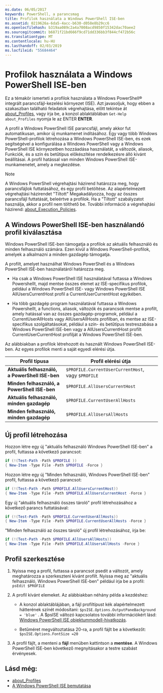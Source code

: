 ```yaml
---
ms.date: 06/05/2017
keywords: PowerShell, a parancsmag
title: Profilok használata a Windows PowerShell ISE-ben
ms.assetid: 0219626a-6da5-4acc-b630-d058e8b29cc6
ms.openlocfilehash: b319aa089c2a4a7008acd9850f15342dac70aee2
ms.sourcegitcommit: b6871f21bd666f9cd71dd336bb3f844cf472b56c
ms.translationtype: MT
ms.contentlocale: hu-HU
ms.lasthandoff: 02/03/2019
ms.locfileid: "55684464"
---
```

# <a name="how-to-use-profiles-in-windows-powershell-ise"></a>Profilok használata a Windows PowerShell ISE-ben

Ez a témakör ismerteti a profilok használata a Windows PowerShell® integrált parancsfájl-kezelési környezet (ISE). Azt javasoljuk, hogy ebben a szakaszban található feladatok végrehajtása, előtt tekintse át [about_Profiles](/powershell/module/microsoft.powershell.core/about/about_profiles), vagy írja be, a konzol ablaktáblában `Get-Help about_Profiles` nyomja le az ENTER **ENTER**.

A profil a Windows PowerShell ISE parancsfájl, amely akkor fut automatikusan, amikor új munkamenet indításához.  Egy vagy több Windows PowerShell-profilok létrehozása a Windows PowerShell ISE-ben, és ezek segítségével a konfigurálása a Windows PowerShell vagy a Windows PowerShell ISE környezetben hozzáadása használatát, a változók, aliasok, Funkciók, és a szín és betűtípus előkészítése rendelkezésre álló kívánt beállításai. A profil hatással van minden Windows PowerShell ISE-munkamenetet, amely a megkezdése.

> [!NOTE]
> A Windows PowerShell végrehajtási házirend határozza meg, hogy parancsfájlok futtatásához, és egy profil betöltése. Az alapértelmezett végrehajtási házirendet "Tiltott" Megakadályozza, hogy az összes parancsfájl futtatását, beleértve a profilok. Ha a "Tiltott" szabályzatot használja, akkor a profil nem tölthető be. További információ a végrehajtási házirend: [about_Execution_Policies](/powershell/module/microsoft.powershell.core/about/about_execution_policies).

## <a name="selecting-a-profile-to-use-in-the-windows-powershell-ise"></a>A Windows PowerShell ISE-ben használandó profil kiválasztása

Windows PowerShell ISE-ben támogatja a profilok az aktuális felhasználó és minden felhasználó számára. Ezen kívül a Windows PowerShell-profilok, amelyek a alkalmazni a minden gazdagép támogatja.

A profilt, amelyet használhat Windows PowerShell és a Windows PowerShell ISE-ben használatáról határozza meg.

- Ha csak a Windows PowerShell ISE használatával futtassa a Windows Powershellt, majd mentse összes elemet az ISE-specifikus profilok, például a Windows PowerShell ISE- vagy Windows PowerShell ISE AllUsersCurrentHost profil a CurrentUserCurrentHost egyikében.

- Ha több gazdagép program használatával futtassa a Windows Powershellt, a functions, aliasok, változók és parancsok mentse a profilt, amely hatással van az összes gazdagép-programok, például a CurrentUserAllHosts vagy AllUsersAllHosts profilban, és mentse az ISE-specifikus szolgáltatásokat, például a szín- és betűtípus testreszabása a Windows PowerShell ISE-ben vagy a AllUsersCurrentHost profilt CurrentUserCurrentHost profilját a Windows PowerShell ISE-ben.

Az alábbiakban a profilok létrehozott és használt Windows PowerShell ISE-ben. Az egyes profilok menti a saját egyedi elérési útja.

| Profil típusa | Profil elérési útja |
| --- | --- |
| **Aktuális felhasználó, a PowerShell ISE-ben**| `$PROFILE.CurrentUserCurrentHost`, vagy `$PROFILE` |
| **Minden felhasználó, a PowerShell ISE-ben**| `$PROFILE.AllUsersCurrentHost` |
| **Aktuális felhasználó, minden gazdagép**| `$PROFILE.CurrentUserAllHosts` |
| **Minden felhasználó, minden gazdagép** | `$PROFILE.AllUsersAllHosts` |

## <a name="to-create-a-new-profile"></a>Új profil létrehozása

Hozzon létre egy új "aktuális felhasználó Windows PowerShell ISE-ben" a profil, futtassa a következő parancsot:

```powershell
if (!(Test-Path -Path $PROFILE ))
{ New-Item -Type File -Path $PROFILE -Force }
```

Hozzon létre egy új "Minden felhasználó, Windows PowerShell ISE-ben" profil, futtassa a következő parancsot:

```powershell
if (!(Test-Path -Path $PROFILE.AllUsersCurrentHost))
{ New-Item -Type File -Path $PROFILE.AllUsersCurrentHost -Force }
```

Egy új "aktuális felhasználó összes tároló" profil létrehozásához a következő parancs futtatásával:

```powershell
if (!(Test-Path -Path $PROFILE.CurrentUserAllHosts))
{ New-Item -Type File -Path $PROFILE.CurrentUserAllHosts -Force }
```

"Minden felhasználó az összes tároló" új profil létrehozásához, írja be:

```powershell
if (!(Test-Path -Path $PROFILE.AllUsersAllHosts))
{ New-Item -Type File -Path $PROFILE.AllUsersAllHosts -Force }
```

## <a name="to-edit-a-profile"></a>Profil szerkesztése

1. Nyissa meg a profil, futtassa a parancsot psedit a változót, amely meghatározza a szerkeszteni kívánt profilt. Nyissa meg az "aktuális felhasználó, Windows PowerShell ISE-ben" például írja be a profil: `psEdit $PROFILE`

2. A profil kívánt elemeket. Az alábbiakban néhány példa a kezdéshez:

   - A konzol ablaktáblájában, a fájl profiltípust kék alapértelmezett hátterének színét módosítani: `$psISE.Options.OutputPaneBackground = 'blue'` . A $psISE változó kapcsolatos további információkért lásd: [Windows PowerShell ISE objektummodell-hivatkozás](object-model/The-ISE-Object-Model-Hierarchy.md).

   - Betűméret megváltoztatása 20-ra, a profil fájlt be a következőt: `$psISE.Options.FontSize =20`

3. A profil fájlt, a menteni a **fájl** menüben kattintson a **mentése**. A Windows PowerShell ISE-ben következő megnyitásakor a testre szabást érvényesek.

## <a name="see-also"></a>Lásd még:

- [about_Profiles](/powershell/module/microsoft.powershell.core/about/about_profiles)
- [A Windows PowerShell ISE bemutatása](Introducing-the-Windows-PowerShell-ISE.md)